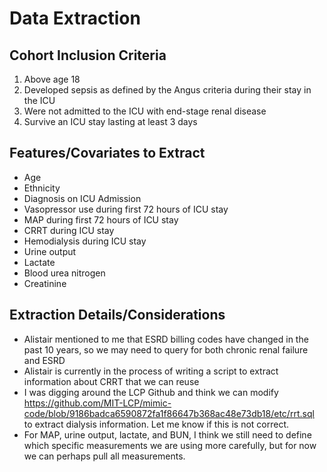 # Data Extraction

## Cohort Inclusion Criteria

1. Above age 18
2. Developed sepsis as defined by the Angus criteria during their stay in the ICU
3. Were not admitted to the ICU with end-stage renal disease
4. Survive an ICU stay lasting at least 3 days

## Features/Covariates to Extract

- Age
- Ethnicity
- Diagnosis on ICU Admission
- Vasopressor use during first 72 hours of ICU stay
- MAP during first 72 hours of ICU stay
- CRRT during ICU stay
- Hemodialysis during ICU stay
- Urine output
- Lactate
- Blood urea nitrogen
- Creatinine


## Extraction Details/Considerations

- Alistair mentioned to me that ESRD billing codes have changed in the past 10 years, so we may need to query for both chronic renal failure and ESRD
- Alistair is currently in the process of writing a script to extract information about CRRT that we can reuse
- I was digging around the LCP Github and think we can modify https://github.com/MIT-LCP/mimic-code/blob/9186badca6590872fa1f86647b368ac48e73db18/etc/rrt.sql to extract dialysis information. Let me know if this is not correct.
- For MAP, urine output, lactate, and BUN, I think we still need to define which specific measurements we are using more carefully, but for now we can perhaps pull all measurements.

